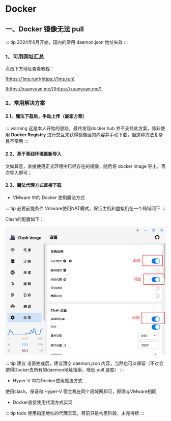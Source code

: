 # Docker

## 一、Docker 镜像无法 pull

::: tip
2024年6月开始，国内的常用 daemon.json 地址失效
:::

### 1、可用网址汇总

点击下方地址查看教程：

[https://1ms.run](https://1ms.run)

[https://xuanyuan.me/](https://xuanyuan.me/)


### 2、常用解决方案

#### 2.1、魔法下载后，手动上传（最笨方案）

::: warning
这是本人开始的思路，最终发现docker hub 并不支持此方案，除非使用 **Docker Registry** 进行交互来获得镜像层的内容并手动下载，但这种方法复杂且不常用
:::

#### 2.2、基于基线环境重新导入

文如其意，直接使用正式环境中已经存在的镜像，随后将 docker image 导出，再次导入即可；

#### 2.3、魔法代理方式直接下载

- VMware 中的 Docker 使用魔法方式

::: tip 必要前提条件
Vmware使用NAT模式，保证主机和虚拟机在一个局域网下
:::

Clash的配置如下：

![img.png](../assets/container/clash_config.png)

::: tip 建议
设置完成后，建议清空 daemon.json 内容，当然也可以保留（不过会使得Docker去所有的daemon地址搜索，降低 pull 速度）
:::

- Hyper-V 中的Docker使用魔法方式

使用clash，保证和 Hyper-V 宿主机在同个局域网即可，原理与VMware相同

- Docker直接使用代理方式实现

::: tip todo
使用指定地址的代理实现，目前只是构思阶段，未完待续
:::
